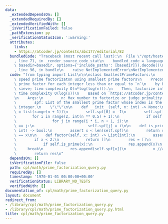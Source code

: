 ```yaml
---
data:
  _extendedDependsOn: []
  _extendedRequiredBy: []
  _extendedVerifiedWith: []
  _isVerificationFailed: false
  _pathExtension: py
  _verificationStatusIcon: ':warning:'
  attributes:
    links:
    - https://atcoder.jp/contests/abc177/editorial/82
  bundledCode: "Traceback (most recent call last):\n  File \"/opt/hostedtoolcache/Python/3.9.2/x64/lib/python3.9/site-packages/onlinejudge_verify/documentation/build.py\"\
    , line 71, in _render_source_code_stat\n    bundled_code = language.bundle(stat.path,\
    \ basedir=basedir, options={'include_paths': [basedir]}).decode()\n  File \"/opt/hostedtoolcache/Python/3.9.2/x64/lib/python3.9/site-packages/onlinejudge_verify/languages/python.py\"\
    , line 96, in bundle\n    raise NotImplementedError\nNotImplementedError\n"
  code: "from typing import List\n\n\nclass SmallestPrimeFactors:\n    \"\"\"High\
    \ speed prime factorizaton using smallest prime factors\n    Precompute the smallest\
    \ prime factor for each integer less than or equal to `n`\n    by Eratosthenes\
    \ sieve; tiem complexity O(n*log(log(n))).\n    Then, factorize integer `x` with\
    \ time complexity O(log(x))\n    Based on `https://atcoder.jp/contests/abc177/editorial/82`.\n\
    \n    Args:\n        n: Max number to factorize or judge primality.\n\n    Attributes:\n\
    \        spf: List of the smallest prime factor whose index is the corresponding\
    \ integer.\n    \"\"\"\n\n    def __init__(self, n: int) -> None:\n        self.spf\
    \ = list(range(n + 1))\n        self.spf[0] = -1\n        self.spf[1] = -1\n \
    \       for i in range(2, int(n ** 0.5) + 1):\n            if self.spf[i] == i:\n\
    \                for j in range(i * i, n + 1, i):\n                    if self.spf[j]\
    \ == j:\n                        self.spf[j] = i\n\n    def is_prime(self, x:\
    \ int) -> bool:\n        assert x < len(self.spf)\n        return self.spf[x]\
    \ == x\n\n    def factor(self, x: int) -> List[int]:\n        assert x < len(self.spf)\n\
    \        if x < 2:\n            return []\n        res = []\n        while True:\n\
    \            if self.is_prime(x):\n                res.append(x)\n           \
    \     break\n            res.append(self.spf[x])\n            x //= self.spf[x]\n\
    \        return res\n"
  dependsOn: []
  isVerificationFile: false
  path: cpl/math/prime_factorization_query.py
  requiredBy: []
  timestamp: '1970-01-01 00:00:00+00:00'
  verificationStatus: LIBRARY_NO_TESTS
  verifiedWith: []
documentation_of: cpl/math/prime_factorization_query.py
layout: document
redirect_from:
- /library/cpl/math/prime_factorization_query.py
- /library/cpl/math/prime_factorization_query.py.html
title: cpl/math/prime_factorization_query.py
---
```

